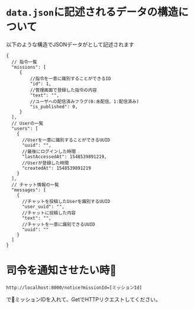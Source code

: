 # ```data.json```に記述されるデータの構造について
以下のような構造でJSONデータがとして記述されます
```
{
  // 指令一覧
  "missions": [
     {
         //指令を一意に識別することができるID
         "id": 1,
         //管理画面で登録した指令の内容
         "text": "",
         //ユーザへの配信済みフラグ(0:未配信、1:配信済み)
         "is_published": 0,
     }
  ],
  // Userの一覧
  "users": [
    {
      //Userを一意に識別することができるUUID
      "uuid": "",
      //最後にログインした時間
      "lastAccessedAt": 1548539891219,
      //Userが登録した時間
      "createdAt": 1548539891219
    }
  ],
  // チャット情報の一覧
  "messages": [
    {
      //チャットを投稿したUserを識別するUUID
      "user_uuid": "",
      //チャットに投稿した内容
      "text": "",
      //チャットを一意に識別できるUUID
      "uuid": ""
    }
  ]
}
```

# 司令を通知させたい時
```
http://localhost:8000/notice?missionId=[ミッションId]
```
でミッションIDを入れて、GetでHTTPリクエストしてください。
